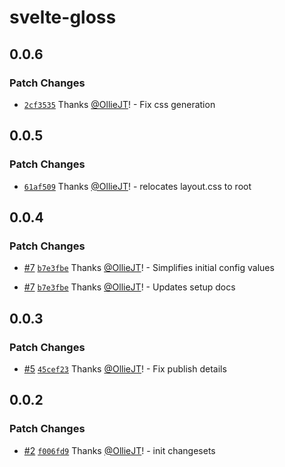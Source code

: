 # svelte-gloss

## 0.0.6

### Patch Changes

- [`2cf3535`](https://github.com/OllieJT/gloss/commit/2cf3535807207d51995d8e562835c01c4e8bbf1f) Thanks [@OllieJT](https://github.com/OllieJT)! - Fix css generation

## 0.0.5

### Patch Changes

- [`61af509`](https://github.com/OllieJT/gloss/commit/61af5091484db28196e6325cf9cbf4ff072e16dc) Thanks [@OllieJT](https://github.com/OllieJT)! - relocates layout.css to root

## 0.0.4

### Patch Changes

- [#7](https://github.com/OllieJT/gloss/pull/7) [`b7e3fbe`](https://github.com/OllieJT/gloss/commit/b7e3fbe6c50152bce7c0bd7eec15e1b213ca38b8) Thanks [@OllieJT](https://github.com/OllieJT)! - Simplifies initial config values

- [#7](https://github.com/OllieJT/gloss/pull/7) [`b7e3fbe`](https://github.com/OllieJT/gloss/commit/b7e3fbe6c50152bce7c0bd7eec15e1b213ca38b8) Thanks [@OllieJT](https://github.com/OllieJT)! - Updates setup docs

## 0.0.3

### Patch Changes

- [#5](https://github.com/OllieJT/gloss/pull/5) [`45cef23`](https://github.com/OllieJT/gloss/commit/45cef23050c273bde110559566117f5a8ed0afac) Thanks [@OllieJT](https://github.com/OllieJT)! - Fix publish details

## 0.0.2

### Patch Changes

- [#2](https://github.com/OllieJT/gloss/pull/2) [`f006fd9`](https://github.com/OllieJT/gloss/commit/f006fd918ce573309ad768ccc8274347d8e8f1c6) Thanks [@OllieJT](https://github.com/OllieJT)! - init changesets
